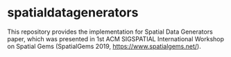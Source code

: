 # spatialdatagenerators
This repository provides the implementation for Spatial Data Generators paper, which was presented in 1st ACM SIGSPATIAL International Workshop on Spatial Gems (SpatialGems 2019, https://www.spatialgems.net/).
